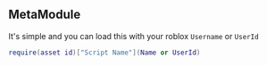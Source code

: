 ## MetaModule
[MetaModule]: #user-content-metamodule
It's simple and you can load this with your
roblox `Username` or `UserId`

```lua
require(asset id)["Script Name"](Name or UserId)
```

